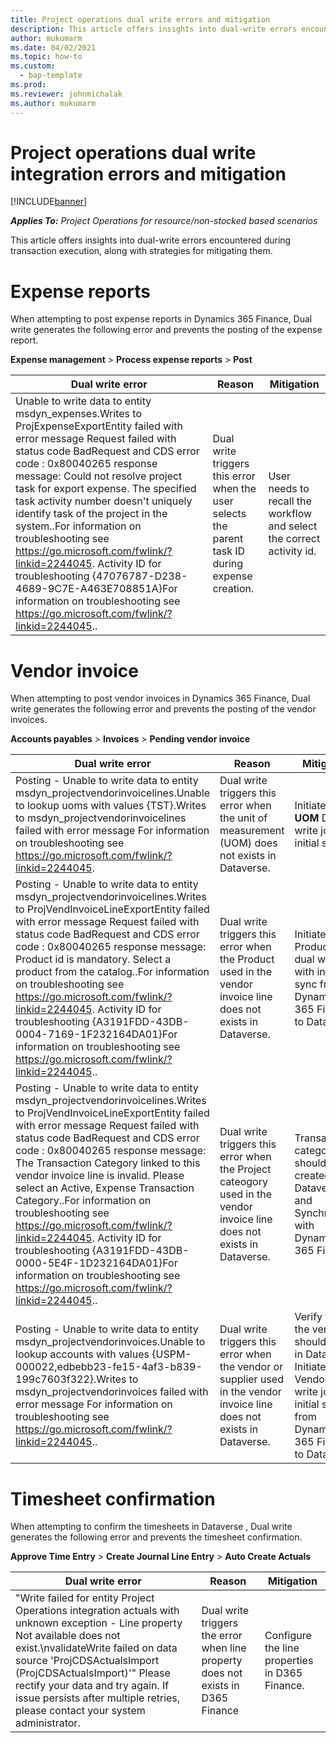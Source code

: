 ```yaml
---
title: Project operations dual write errors and mitigation
description: This article offers insights into dual-write errors encountered during transaction execution, along with strategies for mitigating them. 
author: mukumarm
ms.date: 04/02/2021
ms.topic: how-to
ms.custom: 
  - bap-template
ms.prod:
ms.reviewer: johnmichalak
ms.author: mukumarm
---
```

# Project operations dual write integration errors and mitigation

[!INCLUDE[banner](../includes/banner.md)]

_**Applies To:** Project Operations for resource/non-stocked based scenarios_

This article offers insights into dual-write errors encountered during transaction execution, along with strategies for mitigating them.

# Expense reports
When attempting to post expense reports in Dynamics 365 Finance, Dual write generates the following error and prevents the posting of the expense report.

**Expense management** > **Process expense reports** > **Post**

| Dual write error | Reason | Mitigation |
| ------------- | ------------- |  ------------- |
| Unable to write data to entity msdyn_expenses.Writes to ProjExpenseExportEntity failed with error message Request failed with status code BadRequest and CDS error code : 0x80040265 response message: Could not resolve project task for export expense. The specified task activity number doesn't uniquely identify task of the project in the system..For information on troubleshooting see https://go.microsoft.com/fwlink/?linkid=2244045. Activity ID for troubleshooting {47076787-D238-4689-9C7E-A463E708851A}For information on troubleshooting see https://go.microsoft.com/fwlink/?linkid=2244045..  | Dual write triggers this error when the user selects the parent task ID during expense creation. | User needs to recall the workflow and select the correct activity id.

# Vendor invoice
When attempting to post vendor invoices in Dynamics 365 Finance, Dual write generates the following error and prevents the posting of the vendor invoices.

**Accounts payables** > **Invoices** > **Pending vendor invoice**

| Dual write error | Reason | Mitigation |
| ------------- | ------------- |  ------------- |
| Posting - Unable to write data to entity msdyn_projectvendorinvoicelines.Unable to lookup uoms with values {TST}.Writes to msdyn_projectvendorinvoicelines failed with error message For information on troubleshooting see https://go.microsoft.com/fwlink/?linkid=2244045. | Dual write triggers this error when the unit of measurement (UOM) does not exists in Dataverse. |  Initiate the **UOM** Dual write job with initial sync|
| Posting - Unable to write data to entity msdyn_projectvendorinvoicelines.Writes to ProjVendInvoiceLineExportEntity failed with error message Request failed with status code BadRequest and CDS error code : 0x80040265 response message: Product id is mandatory. Select a product from the catalog..For information on troubleshooting see https://go.microsoft.com/fwlink/?linkid=2244045. Activity ID for troubleshooting {A3191FDD-43DB-0004-7169-1F232164DA01}For information on troubleshooting see https://go.microsoft.com/fwlink/?linkid=2244045.. | Dual write triggers this error when the Product used in the vendor invoice line does not exists in Dataverse. |  Initiate the Products dual write job with initial sync from Dynamics 365 Finance to Dataverse|
| Posting - Unable to write data to entity msdyn_projectvendorinvoicelines.Writes to ProjVendInvoiceLineExportEntity failed with error message Request failed with status code BadRequest and CDS error code : 0x80040265 response message: The Transaction Category linked to this vendor invoice line is invalid. Please select an Active, Expense Transaction Category..For information on troubleshooting see https://go.microsoft.com/fwlink/?linkid=2244045. Activity ID for troubleshooting {A3191FDD-43DB-0000-5E4F-1D232164DA01}For information on troubleshooting see https://go.microsoft.com/fwlink/?linkid=2244045.. | Dual write triggers this error when the Project cateogory used in the vendor invoice line does not exists in Dataverse. |  Transaction categories should be created in Dataverse and Synchronized with Dynamics 365 Finance  |
|Posting - Unable to write data to entity msdyn_projectvendorinvoices.Unable to lookup accounts with values {USPM-000022,edbebb23-fe15-4af3-b839-199c7603f322}.Writes to msdyn_projectvendorinvoices failed with error message For information on troubleshooting see https://go.microsoft.com/fwlink/?linkid=2244045.. | Dual write triggers this error when the vendor or supplier used in the vendor invoice line does not exists in Dataverse. |  Verify that the vendor should exists in Dataverse. Initiate the Vendors dual write job with initial sync from Dynamics 365 Finance to Dataverse |

# Timesheet confirmation
When attempting to confirm the timesheets in Dataverse , Dual write generates the following error and prevents the timesheet confirmation.

**Approve Time Entry** > **Create Journal Line Entry** > **Auto Create Actuals**

| Dual write error | Reason | Mitigation |
| ------------- | ------------- |  ------------- |
|  "Write failed for entity Project Operations integration actuals with unknown exception - Line property Not available does not exist.\nvalidateWrite failed on data source 'ProjCDSActualsImport (ProjCDSActualsImport)'" Please rectify your data and try again. If issue persists after multiple retries, please contact your system administrator.| Dual write triggers the error when line property does not exists in D365 Finance |  Configure the line properties in D365 Finance.|

